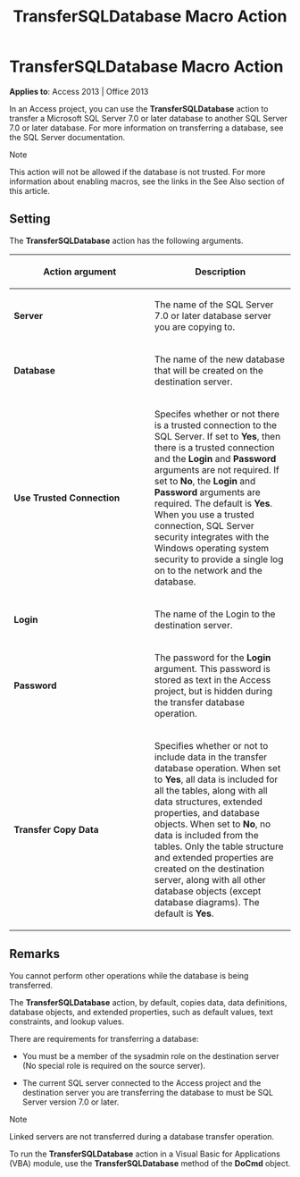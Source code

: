 ﻿---
title: TransferSQLDatabase Macro Action
TOCTitle: TransferSQLDatabase Macro Action
ms:assetid: 8cb95e22-f1f0-6c70-7dcb-3a3e9aafdc57
ms:mtpsurl: https://msdn.microsoft.com/library/Ff197344(v=office.15)
ms:contentKeyID: 48546244
ms.date: 09/18/2015
mtps_version: v=office.15
f1_keywords:
- vbaac10.chm111536
f1_categories:
- Office.Version=v15
---

# TransferSQLDatabase Macro Action


**Applies to**: Access 2013 | Office 2013

In an Access project, you can use the **TransferSQLDatabase** action to transfer a Microsoft SQL Server 7.0 or later database to another SQL Server 7.0 or later database. For more information on transferring a database, see the SQL Server documentation.


> [!NOTE]
> <P>This action will not be allowed if the database is not trusted. For more information about enabling macros, see the links in the See Also section of this article.</P>



## Setting

The **TransferSQLDatabase** action has the following arguments.

<table>
<colgroup>
<col style="width: 50%" />
<col style="width: 50%" />
</colgroup>
<thead>
<tr class="header">
<th><p>Action argument</p></th>
<th><p>Description</p></th>
</tr>
</thead>
<tbody>
<tr class="odd">
<td><p><strong>Server</strong></p></td>
<td><p>The name of the SQL Server 7.0 or later database server you are copying to.</p></td>
</tr>
<tr class="even">
<td><p><strong>Database</strong></p></td>
<td><p>The name of the new database that will be created on the destination server.</p></td>
</tr>
<tr class="odd">
<td><p><strong>Use Trusted Connection</strong></p></td>
<td><p>Specifes whether or not there is a trusted connection to the SQL Server. If set to <strong>Yes</strong>, then there is a trusted connection and the <strong>Login</strong> and <strong>Password</strong> arguments are not required. If set to <strong>No</strong>, the <strong>Login</strong> and <strong>Password</strong> arguments are required. The default is <strong>Yes</strong>. When you use a trusted connection, SQL Server security integrates with the Windows operating system security to provide a single log on to the network and the database.</p></td>
</tr>
<tr class="even">
<td><p><strong>Login</strong></p></td>
<td><p>The name of the Login to the destination server.</p></td>
</tr>
<tr class="odd">
<td><p><strong>Password</strong></p></td>
<td><p>The password for the <strong>Login</strong> argument. This password is stored as text in the Access project, but is hidden during the transfer database operation.</p></td>
</tr>
<tr class="even">
<td><p><strong>Transfer Copy Data</strong></p></td>
<td><p>Specifies whether or not to include data in the transfer database operation. When set to <strong>Yes</strong>, all data is included for all the tables, along with all data structures, extended properties, and database objects. When set to <strong>No</strong>, no data is included from the tables. Only the table structure and extended properties are created on the destination server, along with all other database objects (except database diagrams). The default is <strong>Yes</strong>.</p></td>
</tr>
</tbody>
</table>


## Remarks

You cannot perform other operations while the database is being transferred.

The **TransferSQLDatabase** action, by default, copies data, data definitions, database objects, and extended properties, such as default values, text constraints, and lookup values.

There are requirements for transferring a database:

  - You must be a member of the sysadmin role on the destination server (No special role is required on the source server).

<!-- end list -->

  - The current SQL server connected to the Access project and the destination server you are transferring the database to must be SQL Server version 7.0 or later.


> [!NOTE]
> <P>Linked servers are not transferred during a database transfer operation.</P>



To run the **TransferSQLDatabase** action in a Visual Basic for Applications (VBA) module, use the **TransferSQLDatabase** method of the **DoCmd** object.

